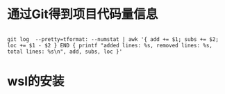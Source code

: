<h1>
通过Git得到项目代码量信息
</h1>

<code>
git log  --pretty=tformat: --numstat | awk '{ add += $1; subs += $2; loc += $1 - $2 } END { printf "added lines: %s, removed lines: %s, total lines: %s\n", add, subs, loc }'
</code>

<h1>
  wsl的安装
<h1>

  
